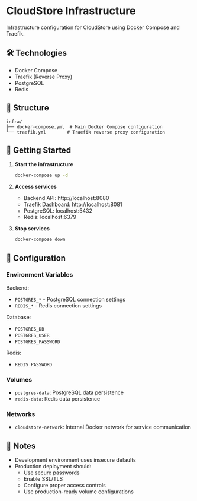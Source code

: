 # CloudStore Infrastructure

Infrastructure configuration for CloudStore using Docker Compose and Traefik.

## 🛠️ Technologies

- Docker Compose
- Traefik (Reverse Proxy)
- PostgreSQL
- Redis

## 📁 Structure

```
infra/
├── docker-compose.yml  # Main Docker Compose configuration
└── traefik.yml        # Traefik reverse proxy configuration
```

## 🚀 Getting Started

1. **Start the infrastructure**

   ```bash
   docker-compose up -d
   ```

2. **Access services**

   - Backend API: http://localhost:8080
   - Traefik Dashboard: http://localhost:8081
   - PostgreSQL: localhost:5432
   - Redis: localhost:6379

3. **Stop services**
   ```bash
   docker-compose down
   ```

## 🔧 Configuration

### Environment Variables

Backend:

- `POSTGRES_*` - PostgreSQL connection settings
- `REDIS_*` - Redis connection settings

Database:

- `POSTGRES_DB`
- `POSTGRES_USER`
- `POSTGRES_PASSWORD`

Redis:

- `REDIS_PASSWORD`

### Volumes

- `postgres-data`: PostgreSQL data persistence
- `redis-data`: Redis data persistence

### Networks

- `cloudstore-network`: Internal Docker network for service communication

## 📝 Notes

- Development environment uses insecure defaults
- Production deployment should:
  - Use secure passwords
  - Enable SSL/TLS
  - Configure proper access controls
  - Use production-ready volume configurations

